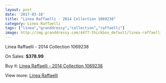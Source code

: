 ```yaml
---
layout: post
date: '2017-03-18'
title: "Linea Raffaelli - 2014 Collection 1069238"
category: Linea Raffaelli
tags: ["linea","granddressy","collection","raffaelli"]
image: http://img.granddressy.com/4477-thickbox_default/linea-raffaelli-2014-collection-1069238.jpg
---
```

Linea Raffaelli - 2014 Collection 1069238

On Sales: **$378.99**
<a href="https://www.granddressy.com/en/linea-raffaelli/3827-linea-raffaelli-2014-collection-1069238.html"><amp-img layout="responsive" width="600" height="600" src="//img.granddressy.com/4477-thickbox_default/linea-raffaelli-2014-collection-1069238.jpg" alt="Linea Raffaelli - 2014 Collection 1069238 0" /></a>

Buy it: [Linea Raffaelli - 2014 Collection 1069238](https://www.granddressy.com/en/linea-raffaelli/3827-linea-raffaelli-2014-collection-1069238.html "Linea Raffaelli - 2014 Collection 1069238")

View more: [Linea Raffaelli](https://www.granddressy.com/en/118-linea-raffaelli "Linea Raffaelli")